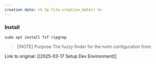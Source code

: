 ```yaml
---
creation date: <% tp.file.creation_date() %>
---
```

### Install
```
sudo apt install fzf ripgrep
```


> [!NOTE] Purpose
> The fuzzy finder for the nvim configuration from 

Link to original: [[2025-03-17 Setup Dev Environment]]